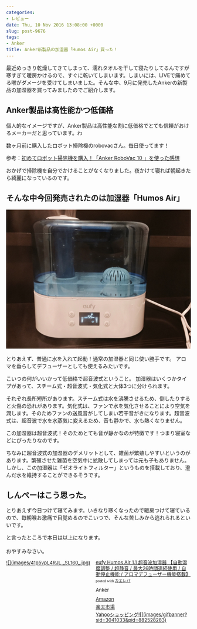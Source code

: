 ```yaml
---
categories:
- レビュー
date: Thu, 10 Nov 2016 13:08:00 +0000
slug: post-9676
tags:
- Anker
title: Anker新製品の加湿器「Humos Air」買った！
---
```


最近めっきり乾燥してきてしまって、濡れタオルを干して寝たりしてるんですが寒すぎて暖房かけるので、すぐに乾いてしまいます。しまいには、LIVEで痛めてる喉がダメージを受けてしまいました。そんな中、9月に発売したAnkerの新製品の加湿器を買ってみましたのでご紹介します。<!--more--><h2>Anker製品は高性能かつ低価格</h2>

個人的なイメージですが、Anker製品は高性能な割に低価格でとても信頼がおけるメーカーだと思っています。わ

数ヶ月前に購入したロボット掃除機のrobovacさん。毎日使ってます！

参考：<a href="https://www.warawareotoko.com/2016/06/14/post-9152/">初めてロボット掃除機を購入！「Anker RoboVac 10 」を使った感想</a>

おかげで掃除機を自分でかけることがなくなりました。夜かけて寝れば朝起きたら綺麗になっているのです。

<h2>そんな中今回発売されたのは加湿器「Humos Air」</h2>

![](images/IIMG_4633.jpg)

とりあえず、普通に水を入れて起動！通常の加湿器と同じ使い勝手です。
アロマを垂らしてデフューザーとしても使えるみたいです。

こいつの何がいいかって低価格で超音波式ということ。
加湿器はいくつかタイプがあって、スチーム式・超音波式・気化式と大体3つに分けられます。

それぞれ長所短所があります。スチーム式は水を沸騰させるため、倒したりすると火傷の恐れがあります。気化式は、ファンで水を気化させることにより空気を潤します。そのためファンの送風音がしてしまい若干音がきになります。超音波式は、超音波で水を水蒸気に変えるため、音も静かで、水も熱くなりません。

この加湿器は超音波式！そのためとても音が静かなのが特徴です！つまり寝室などにぴったりなのです。

ちなみに超音波式の加湿器のデメリットとして、雑菌が繁殖しやすいというのがあります。繁殖させた雑菌を空気中に拡散してしまっては元も子もありません。しかし、この加湿器は「ゼオライトフィルター」というものを搭載しており、澄んだ水を維持することができるそうです。

<h2>しんぺーはこう思った。</h2>

とりあえず今日つけて寝てみます。いきなり寒くなったので暖房つけて寝ているので、毎朝喉お激痛で目覚めるのでこいつで、そんな苦しみから逃れられるといいです。

と言ったところで本日は以上になります。<br><br>おやすみなさい。

<div class="kaerebalink-box" style="text-align:left;padding-bottom:20px;font-size:small;/zoom: 1;overflow: hidden;"><div class="kaerebalink-image" style="float:left;margin:0 15px 10px 0;"><a href="http://www.amazon.co.jp/exec/obidos/ASIN/B01KUUDEES/warawareotoko-22/ref=nosim/" target="_blank" >![](images/41p5vpL4RJL._SL160_.jpg)</a></div><div class="kaerebalink-info" style="line-height:120%;/zoom: 1;overflow: hidden;"><div class="kaerebalink-name" style="margin-bottom:10px;line-height:120%"><a href="http://www.amazon.co.jp/exec/obidos/ASIN/B01KUUDEES/warawareotoko-22/ref=nosim/" target="_blank" >eufy Humos Air 1.1 超音波加湿器 【自動湿度調整 / 超静音 / 最大26時間連続使用 / 自動停止機能 / アロマデフューザー機能搭載】</a><div class="kaerebalink-powered-date" style="font-size:8pt;margin-top:5px;font-family:verdana;line-height:120%">posted with <a href="http://kaereba.com" rel="nofollow" target="_blank">カエレバ</a></div></div><div class="kaerebalink-detail" style="margin-bottom:5px;"> Anker     </div><div class="kaerebalink-link1" style="margin-top:10px;"><div class="shoplinkamazon" style="margin:5px 0"><a href="http://www.amazon.co.jp/gp/search?keywords=Humos%20Air&__mk_ja_JP=%E3%82%AB%E3%82%BF%E3%82%AB%E3%83%8A&tag=warawareotoko-22" target="_blank" >Amazon</a></div><div class="shoplinkrakuten" style="margin:5px 0"><a href="http://hb.afl.rakuten.co.jp/hgc/0f6e221b.2eb9748a.0f6e221c.35cc1e84/?pc=http%3A%2F%2Fsearch.rakuten.co.jp%2Fsearch%2Fmall%2FHumos%2520Air%2F-%2Ff.1-p.1-s.1-sf.0-st.A-v.2%3Fx%3D0%26scid%3Daf_ich_link_urltxt%26m%3Dhttp%3A%2F%2Fm.rakuten.co.jp%2F" target="_blank" >楽天市場</a></div><div class="shoplinkyahoo" style="margin:5px 0"><a href="http://ck.jp.ap.valuecommerce.com/servlet/referral?sid=3041033&pid=882528283&vc_url=http%3A%2F%2Fsearch.shopping.yahoo.co.jp%2Fsearch%3Fp%3DHumos%2520Air&vcptn=kaereba" target="_blank" >Yahooショッピング![](images/gifbanner?sid=3041033&pid=882528283)</a></div></div></div><div class="booklink-footer" style="clear: left"></div></div>